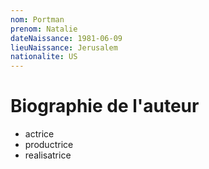 ```yaml
---
nom: Portman
prenom: Natalie
dateNaissance: 1981-06-09
lieuNaissance: Jerusalem
nationalite: US
---
```


# Biographie de l'auteur

- actrice
- productrice
- realisatrice
